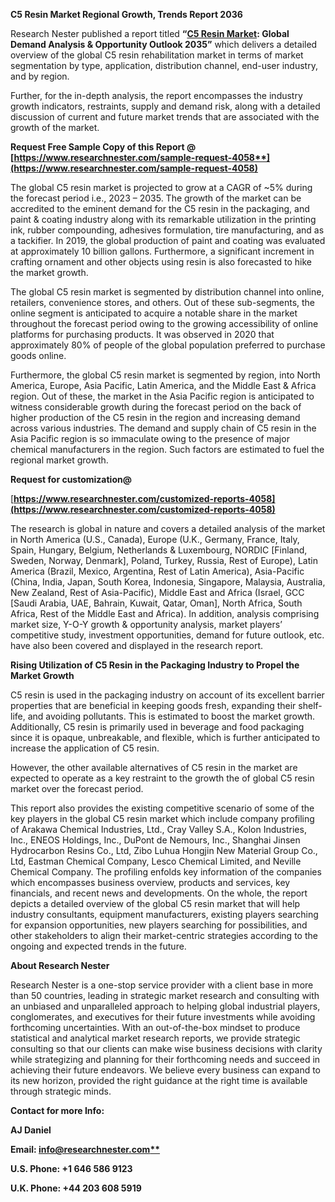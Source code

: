 ﻿**C5 Resin Market Regional Growth, Trends Report 2036**

Research Nester published a report titled **“[C5 Resin Market](https://www.researchnester.com/reports/c5-resin-market/4058): Global Demand Analysis & Opportunity Outlook 2035”** which delivers a detailed overview of the global C5 resin rehabilitation market in terms of market segmentation by type, application, distribution channel, end-user industry, and by region.

Further, for the in-depth analysis, the report encompasses the industry growth indicators, restraints, supply and demand risk, along with a detailed discussion of current and future market trends that are associated with the growth of the market.

<a name="_hlk168911023"></a><a name="_hlk168911453"></a>**Request Free Sample Copy of this Report @ [https://www.researchnester.com/sample-request-4058**](https://www.researchnester.com/sample-request-4058)**

The global C5 resin market is projected to grow at a CAGR of ~5% during the forecast period i.e., 2023 – 2035. The growth of the market can be accredited to the eminent demand for the C5 resin in the packaging, and paint & coating industry along with its remarkable utilization in the printing ink, rubber compounding, adhesives formulation, tire manufacturing, and as a tackifier. In 2019, the global production of paint and coating was evaluated at approximately 10 billion gallons. Furthermore, a significant increment in crafting ornament and other objects using resin is also forecasted to hike the market growth.

The global C5 resin market is segmented by distribution channel into online, retailers, convenience stores, and others. Out of these sub-segments, the online segment is anticipated to acquire a notable share in the market throughout the forecast period owing to the growing accessibility of online platforms for purchasing products. It was observed in 2020 that approximately 80% of people of the global population preferred to purchase goods online.

Furthermore, the global C5 resin market is segmented by region, into North America, Europe, Asia Pacific, Latin America, and the Middle East & Africa region. Out of these, the market in the Asia Pacific region is anticipated to witness considerable growth during the forecast period on the back of higher production of the C5 resin in the region and increasing demand across various industries. The demand and supply chain of C5 resin in the Asia Pacific region is so immaculate owing to the presence of major chemical manufacturers in the region. Such factors are estimated to fuel the regional market growth. 

**Request for customization@**

[**https://www.researchnester.com/customized-reports-4058](https://www.researchnester.com/customized-reports-4058)** 

The research is global in nature and covers a detailed analysis of the market in North America (U.S., Canada), Europe (U.K., Germany, France, Italy, Spain, Hungary, Belgium, Netherlands & Luxembourg, NORDIC [Finland, Sweden, Norway, Denmark], Poland, Turkey, Russia, Rest of Europe), Latin America (Brazil, Mexico, Argentina, Rest of Latin America), Asia-Pacific (China, India, Japan, South Korea, Indonesia, Singapore, Malaysia, Australia, New Zealand, Rest of Asia-Pacific), Middle East and Africa (Israel, GCC [Saudi Arabia, UAE, Bahrain, Kuwait, Qatar, Oman], North Africa, South Africa, Rest of the Middle East and Africa). In addition, analysis comprising market size, Y-O-Y growth & opportunity analysis, market players’ competitive study, investment opportunities, demand for future outlook, etc. have also been covered and displayed in the research report.

**Rising Utilization of C5 Resin in the Packaging Industry to Propel the Market Growth**

C5 resin is used in the packaging industry on account of its excellent barrier properties that are beneficial in keeping goods fresh, expanding their shelf-life, and avoiding pollutants. This is estimated to boost the market growth. Additionally, C5 resin is primarily used in beverage and food packaging since it is opaque, unbreakable, and flexible, which is further anticipated to increase the application of C5 resin. 

However, the other available alternatives of C5 resin in the market are expected to operate as a key restraint to the growth the of global C5 resin market over the forecast period.

This report also provides the existing competitive scenario of some of the key players in the global C5 resin market which include company profiling of Arakawa Chemical Industries, Ltd., Cray Valley S.A., Kolon Industries, Inc., ENEOS Holdings, Inc., DuPont de Nemours, Inc., Shanghai Jinsen Hydrocarbon Resins Co., Ltd, Zibo Luhua Hongjin New Material Group Co., Ltd, Eastman Chemical Company, Lesco Chemical Limited, and Neville Chemical Company. The profiling enfolds key information of the companies which encompasses business overview, products and services, key financials, and recent news and developments. On the whole, the report depicts a detailed overview of the global C5 resin market that will help industry consultants, equipment manufacturers, existing players searching for expansion opportunities, new players searching for possibilities, and other stakeholders to align their market-centric strategies according to the ongoing and expected trends in the future.

<a name="_hlk168910495"></a>**About Research Nester**

Research Nester is a one-stop service provider with a client base in more than 50 countries, leading in strategic market research and consulting with an unbiased and unparalleled approach to helping global industrial players, conglomerates, and executives for their future investments while avoiding forthcoming uncertainties. With an out-of-the-box mindset to produce statistical and analytical market research reports, we provide strategic consulting so that our clients can make wise business decisions with clarity while strategizing and planning for their forthcoming needs and succeed in achieving their future endeavors. We believe every business can expand to its new horizon, provided the right guidance at the right time is available through strategic minds.

**Contact for more Info:**

**AJ Daniel**

**Email: [info@researchnester.com**](mailto:info@researchnester.com)**

**U.S. Phone: +1 646 586 9123** 

**U.K. Phone: +44 203 608 5919**
